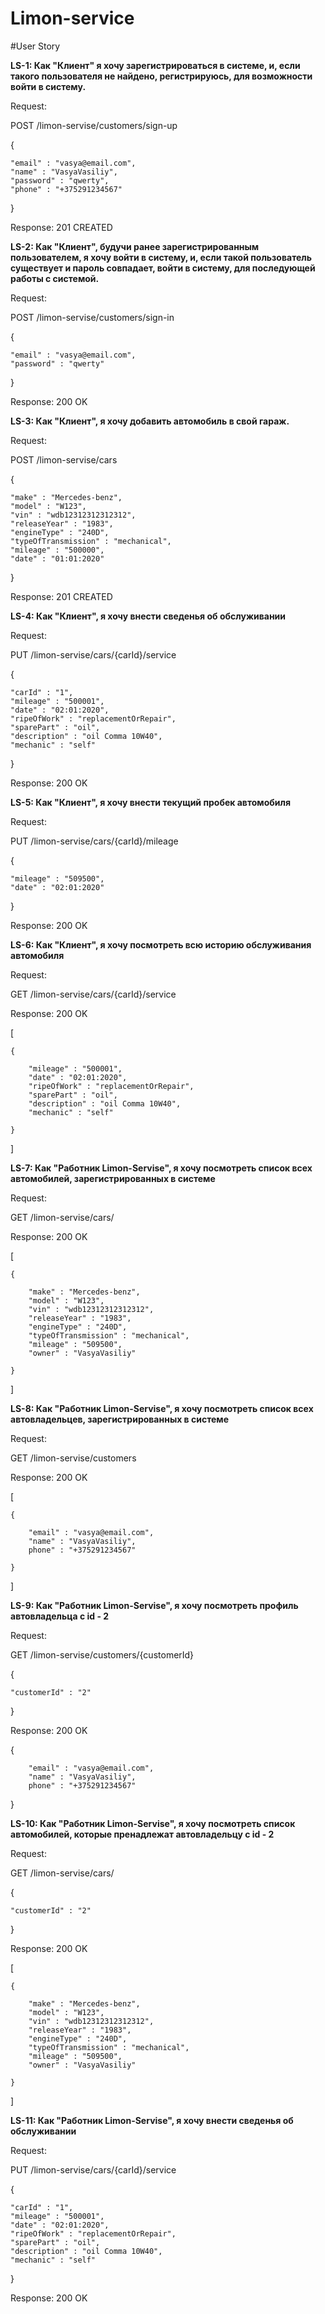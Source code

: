# Limon-service

#User Story

**LS-1: Как "Клиент" я хочу зарегистрироваться в системе, и, если такого пользователя не найдено, регистрируюсь, для возможности войти в систему.**
      
Request:

POST /limon-servise/customers/sign-up

{

    "email" : "vasya@email.com",
    "name" : "VasyaVasiliy",
    "password" : "qwerty",
    "phone" : "+375291234567"
  
}

Response: 201 CREATED


**LS-2: Как "Клиент", будучи ранее зарегистрированным пользователем, я хочу войти в систему, и, если такой пользователь существует и пароль совпадает, войти в систему, для последующей работы с системой.**
      
Request:
      
POST /limon-servise/customers/sign-in
      
{

    "email" : "vasya@email.com",
    "password" : "qwerty"
      
}
      
Response: 200 OK

      
**LS-3: Как "Клиент", я хочу добавить автомобиль в свой гараж.**

Request:
      
POST /limon-servise/cars

{

    "make" : "Mercedes-benz",
    "model" : "W123",
    "vin" : "wdb12312312312312",
    "releaseYear" : "1983",
    "engineType" : "240D",
    "typeOfTransmission" : "mechanical",
    "mileage" : "500000",
    "date" : "01:01:2020"
    

}

Response: 201 CREATED

**LS-4: Как "Клиент", я хочу внести сведенья об обслуживании**

Request:
 
PUT /limon-servise/cars/{carId}/service

{

    "carId" : "1",
    "mileage" : "500001",
    "date" : "02:01:2020",
    "ripeOfWork" : "replacementOrRepair",
    "sparePart" : "oil",
    "description" : "oil Comma 10W40",
    "mechanic" : "self"

}

Response: 200 OK

**LS-5: Как "Клиент", я хочу внести текущий пробек автомобиля**

Request:
 
PUT /limon-servise/cars/{carId}/mileage

{

    "mileage" : "509500",
    "date" : "02:01:2020"

}

Response: 200 OK


**LS-6: Как "Клиент", я хочу посмотреть всю историю обслуживания автомобиля**

Request:
 
GET /limon-servise/cars/{carId}/service

Response: 200 OK

[

    {

        "mileage" : "500001",
        "date" : "02:01:2020",
        "ripeOfWork" : "replacementOrRepair",
        "sparePart" : "oil",
        "description" : "oil Comma 10W40",
        "mechanic" : "self"

    }

]


**LS-7: Как "Работник Limon-Servise", я хочу посмотреть список всех автомобилей, зарегистрированных в системе**

Request:
 
GET /limon-servise/cars/

Response: 200 OK

[

    {

        "make" : "Mercedes-benz",
        "model" : "W123",
        "vin" : "wdb12312312312312",
        "releaseYear" : "1983",
        "engineType" : "240D",
        "typeOfTransmission" : "mechanical",
        "mileage" : "509500",
        "owner" : "VasyaVasiliy"

    }

]


**LS-8: Как "Работник Limon-Servise", я хочу посмотреть список всех автовладельцев, зарегистрированных в системе**

Request:

GET /limon-servise/customers

Response: 200 OK

[

    {

        "email" : "vasya@email.com",
        "name" : "VasyaVasiliy",
        phone" : "+375291234567"

    }

]


**LS-9: Как "Работник Limon-Servise", я хочу посмотреть профиль автовладельца с id - 2**

Request:

GET /limon-servise/customers/{customerId}

{

    "customerId" : "2"

}

Response: 200 OK

{

        "email" : "vasya@email.com",
        "name" : "VasyaVasiliy",
        phone" : "+375291234567"

}


**LS-10: Как "Работник Limon-Servise", я хочу посмотреть список автомобилей, которые пренадлежат автовладельцу с id - 2**

Request:

GET /limon-servise/cars/

{

    "customerId" : "2"

}

Response: 200 OK

[

    {

        "make" : "Mercedes-benz",
        "model" : "W123",
        "vin" : "wdb12312312312312",
        "releaseYear" : "1983",
        "engineType" : "240D",
        "typeOfTransmission" : "mechanical",
        "mileage" : "509500",
        "owner" : "VasyaVasiliy"

    }

]


**LS-11: Как "Работник Limon-Servise", я хочу внести сведенья об обслуживании**
                                       
Request:
                                        
PUT /limon-servise/cars/{carId}/service
                                   
{

    "carId" : "1",
    "mileage" : "500001",
    "date" : "02:01:2020",
    "ripeOfWork" : "replacementOrRepair",
    "sparePart" : "oil",
    "description" : "oil Comma 10W40",
    "mechanic" : "self"
                                       
}
                                       
Response: 200 OK